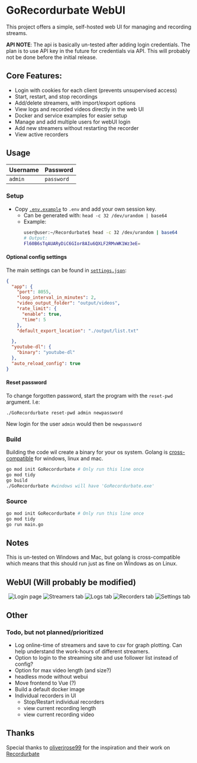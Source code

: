 # GoRecordurbate WebUI
This project offers a simple, self-hosted web UI for managing and recording streams.

__API NOTE__: The api is basically un-tested after adding login credentials. The plan is to use API key in the future for credentials via API. This will probably not be done before the initial release.
## Core Features:
- Login with cookies for each client (prevents unsupervised access)
- Start, restart, and stop recordings
- Add/delete streamers, with import/export options
- View logs and recorded videos directly in the web UI
- Docker and service examples for easier setup
- Manage and add multiple users for webUI login
- Add new streamers without restarting the recorder
- View active recorders
  
## Usage

|Username|Password|
|-|-|
|`admin`| `password`|

### Setup
- Copy [`.env.example`](https://github.com/luna-nightbyte/Recordurbate-WebUI/blob/main/.env.example) to `.env` and add your own session key. 
    - Can be generated with: `head -c 32 /dev/urandom | base64`
    - Example:
      ```bash
      user@user:~/Recordurbate$ head -c 32 /dev/urandom | base64
      # Output:
      Fl60B6sTqAUARyDiC6GIor8AIu6QXLF2RMvWK1Wz3eE=
      ```

#### Optional config settings
The main settings can be found in [`settings.json`](https://github.com/luna-nightbyte/Recordurbate-WebUI/blob/main/internal/settings/settings.json):
```json
{
  "app": {
    "port": 8055,
    "loop_interval_in_minutes": 2,
    "video_output_folder": "output/videos",
    "rate_limit": {
      "enable": true,
      "time": 5
    },
    "default_export_location": "./output/list.txt"

  },
  "youtube-dl": {
    "binary": "youtube-dl"
  },
  "auto_reload_config": true
}
```
#### Reset password
To change forgotten password, start the program with the `reset-pwd` argument. I.e:
```
./GoRecordurbate reset-pwd admin newpassword 
```
New login for the user `admin` would then be `newpassword`
### Build
Building the code wil create a binary for your os system. Golang is [cross-compatible](https://go.dev/wiki/GccgoCrossCompilation) for windows, linux and mac.
```bash
go mod init GoRecordurbate # Only run this line once
go mod tidy
go build
./GoRecordurbate #windows will have 'GoRecordurbate.exe'
```
### Source
```bash
go mod init GoRecordurbate # Only run this line once
go mod tidy
go run main.go
```

## Notes
This is un-tested on Windows and Mac, but golang is cross-compatible which means that this should run just as fine on Windows as on Linux.

## WebUI (Will probably be modified)


<p align="center">
  <img src="https://github.com/user-attachments/assets/35e4633b-702b-45f9-9075-a8522a6b334b" alt="Login page"/>
  <img src="https://github.com/user-attachments/assets/cc3f013f-a530-4629-99d4-02b72a54599d" alt="Streamers tab"/>
  <img src="https://github.com/user-attachments/assets/86b72aba-e3a8-424a-b094-8e23b66a233b" alt="Logs tab"/>
  <img src="https://github.com/user-attachments/assets/7038689f-0c67-4ede-87aa-1d5a63a720c2" alt="Recorders tab"/>
  <img src="https://github.com/user-attachments/assets/30bc2424-e3c6-49f7-8f97-b4025698e234" alt="Settings tab"/>
</p>

## Other

### Todo, but not planned/prioritized 
- Log online-time of streamers and save to csv for graph plotting. Can help understand the work-hours of different streamers.
- Option to login to the streaming site and use follower list instead of config?
- Option for max video length (and size?)
- headless mode without webui
- Move frontend to Vue (?)
- Build a default docker image
- Individual recorders in UI
  - Stop/Restart individual recorders
  - view current recording length
  - view current recording video





## Thanks

Special thanks to [oliverjrose99](https://github.com/oliverjrose99) for the inspiration and their work on [Recordurbate](https://github.com/oliverjrose99/Recordurbate)
